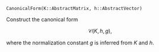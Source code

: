 ```
CanonicalForm(K::AbstractMatrix, h::AbstractVector)
```

Construct the canonical form 

$$
\mathcal{C}(K, h, g),
$$

where the normalization constant $g$ is inferred from $K$ and $h$.
